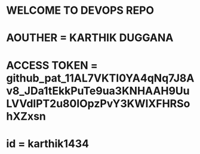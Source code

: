 # WELCOME TO DEVOPS REPO
# AOUTHER = KARTHIK DUGGANA
# ACCESS TOKEN = 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
# id = karthik1434


